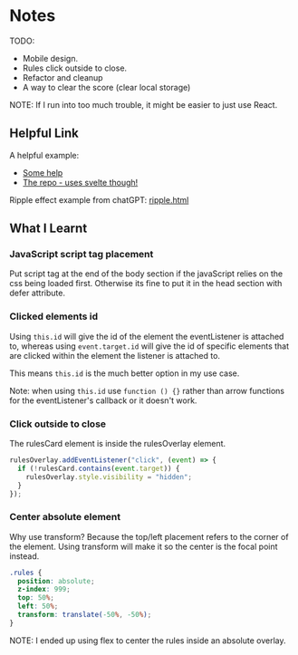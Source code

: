 # Notes

TODO:

- Mobile design.
- Rules click outside to close.
- Refactor and cleanup
- A way to clear the score (clear local storage)

NOTE: If I run into too much trouble, it might be easier to just use React.

## Helpful Link

A helpful example:

- [Some help](https://aalekhpatel07.github.io/rpsls/)
- [The repo - uses svelte though!](https://github.com/aalekhpatel07/frontend-mentor-rpsls/tree/master)

Ripple effect example from chatGPT: [ripple.html](./ripple.html)

## What I Learnt

### JavaScript script tag placement

Put script tag at the end of the body section if the javaScript relies on the css being loaded first. Otherwise its fine to put it in the head section with defer attribute.

### Clicked elements id

Using `this.id` will give the id of the element the eventListener is attached to, whereas using `event.target.id` will give the id of specific elements that are clicked within the element the listener is attached to.

This means `this.id` is the much better option in my use case.

Note: when using `this.id` use `function () {}` rather than arrow functions for the eventListener's callback or it doesn't work.

### Click outside to close

The rulesCard element is inside the rulesOverlay element.

```js
rulesOverlay.addEventListener("click", (event) => {
  if (!rulesCard.contains(event.target)) {
    rulesOverlay.style.visibility = "hidden";
  }
});
```

### Center absolute element

Why use transform? Because the top/left placement refers to the corner of the element. Using transform will make it so the center is the focal point instead.

```css
.rules {
  position: absolute;
  z-index: 999;
  top: 50%;
  left: 50%;
  transform: translate(-50%, -50%);
}
```

NOTE: I ended up using flex to center the rules inside an absolute overlay.
